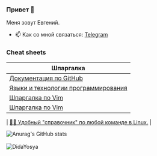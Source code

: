 ### Привет 👋

Меня зовут Евгений.

- 📫 Как со мной связаться: [Telegram](https://t.me/DedaYosya)

<h3 align="centr"> Cheat sheets </h3>

<div align="left">

| Шпаргалка   |
| ----------- |
| [Документация по GitHub](https://docs.github.com/ru)                  | 
| [Языки и технологии программирования](https://metanit.com)            | 
| [Шпаргалка по Vim](https://vim.rtorr.com)                             |
| [Шпаргалка по Vim](https://ru.wikibooks.org/wiki/Vim)                 |

| [👩‍💻  Удобный "справочник" по любой команде в Linux.](https://explainshell.com/#)                |
</div>


![Anurag's GitHub stats](https://github-readme-stats.vercel.app/api?username=DedaYosya&theme=transparent&show_icons=true)
<br/><br/>
<img align="left" src="https://komarev.com/ghpvc/?username=DedaYosya&label=Profile%20Views%20&color=AC1F21&style=flat-square" alt="DidaYosya" />










<!--
**DedaYosya/DedaYosya** is a ✨ _special_ ✨ repository because its `README.md` (this file) appears on your GitHub profile.

Here are some ideas to get you started:

- 🔭 I’m currently working on ...
- 🌱 I’m currently learning ...
- 👯 I’m looking to collaborate on ...
- 🤔 I’m looking for help with ...
- 💬 Ask me about ...
- 📫 How to reach me: ...
- 😄 Pronouns: ...
- ⚡ Fun fact: ...
- 🌱 В настоящее время я учусь в [GeekBrains](https://gb.ru/) по программе [DevOps-инженер с нуля до Middle](https://gb.ru/geek_university/developer/architecture/devops)
## What type of PR is this? (check all applicable)


- [ ] 🚀 Added Name
- [ ] ✨ Feature
- [ ] ✅ Joined Community
- [ ] 🌟 ed the repo
- [ ] 🐛 Grammatical Error
- [ ] 📝 Documentation Update
- [ ] 🚩 Other

## Description

## Add Link of GitHub Profile

<h3 align="left"> Cheatsheets </h3>

<div align="left">

| URL      |
| ----------- |
| [Ruby-Cheatsheet](https://github.com/lifeparticle/Ruby-Cheatsheet)                            |
| [Python-Cheatsheet](https://github.com/lifeparticle/Python-Cheatsheet)                        |
| [JS-Cheatsheet](https://github.com/lifeparticle/JS-Cheatsheet)                                |
| [Java-Cheatsheet](https://github.com/lifeparticle/Java-Cheatsheet)                            |
| [C-Sharp-Cheatsheet](https://github.com/lifeparticle/C-Sharp-Cheatsheet)                      |
| [PHP-Cheatsheet](https://github.com/lifeparticle/PHP-Cheatsheet)                              |
| [CSS-Cheatsheet](https://github.com/lifeparticle/CSS-Cheatsheet)                              |
| [HTML-Cheatsheet](https://github.com/lifeparticle/HTML-Cheatsheet)                            |
| [Markdown-Cheatsheet](https://github.com/lifeparticle/Markdown-Cheatsheet)                    |
| [MySQL-Snippets](https://github.com/lifeparticle/MySQL-Snippets)                              |
| [PostgreSql-Snippets](https://github.com/lifeparticle/PostgreSql-Snippets)                    |
| [SQLite-Cheatsheet](https://github.com/lifeparticle/SQLite-Cheatsheet)                        |
| [GraphQL-Cheatsheet](https://github.com/lifeparticle/GraphQL-Cheatsheet)                      |
| [JSON-Cheatsheet](https://github.com/lifeparticle/JSON-Cheatsheet)                            |
| [Vercel-Cheatsheet](https://github.com/lifeparticle/Vercel-Cheatsheet)                        |
| [Git-Cheatsheet](https://github.com/lifeparticle/Git-Cheatsheet)                              |
| [Terminal-Commands-Cheatsheet](https://github.com/lifeparticle/Terminal-Commands-Cheatsheet)  |
| [GitHub-Cheatsheet](https://docs.github.com/ru/get-started/using-github/keyboard-shortcuts)   |  
|
<img align="left" src="https://komarev.com/ghpvc/?username=itbeard&label=Profile%20Views%20&color=AC1F21&style=flat-square" alt="itbeard" />
</div>
-->
